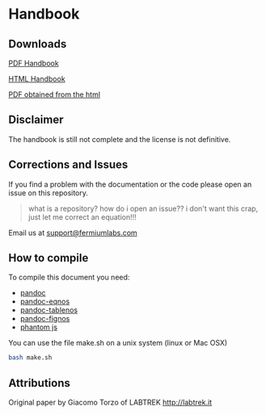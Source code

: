 # Handbook

## Downloads

[PDF Handbook](https://rawgit.com/fermiumlabs/Hall-effect-apparatus/master/Handbook/Exports/Hall_Handbook.pdf)

[HTML Handbook](https://rawgit.com/fermiumlabs/Hall-effect-apparatus/master/Handbook/Exports/Hall_Handbook.html)

[PDF obtained from the html](https://rawgit.com/fermiumlabs/Hall-effect-apparatus/master/Handbook/Exports/Hall_Handbook_fromHTML.pdf)


## Disclaimer

The handbook is still not complete and the license is not definitive.

## Corrections and Issues

If you find a problem with the documentation or the code please open an issue on this repository.

> what is a repository? how do i open an issue?? i don't want this crap, just let me correct an equation!!!

Email us at [support@fermiumlabs.com](mailto:suppot@fermiumlabs.com)

## How to compile

To compile this document you need:
* [pandoc](http://pandoc.org)
* [pandoc-eqnos](https://github.com/tomduck/pandoc-eqnos)
* [pandoc-tablenos](https://github.com/tomduck/pandoc-tablenos)
* [pandoc-fignos](https://github.com/tomduck/pandoc-fignos)
* [phantom js](http://phantomjs.org/download.html)

You can use the file make.sh on a unix system (linux or Mac OSX)
```bash
bash make.sh
```

## Attributions
Original paper by Giacomo Torzo of LABTREK
http://labtrek.it
